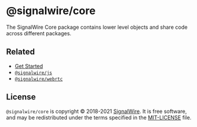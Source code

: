 # @signalwire/core

The SignalWire Core package contains lower level objects and share code across different packages.

## Related

- [Get Started](https://developer.signalwire.com/)
- [`@signalwire/js`](https://www.npmjs.com/package/@signalwire/js)
- [`@signalwire/webrtc`](https://www.npmjs.com/package/@signalwire/webrtc)

## License

`@signalwire/core` is copyright © 2018-2021 [SignalWire](http://signalwire.com). It is free software, and may be redistributed under the terms specified in the [MIT-LICENSE](https://github.com/signalwire/signalwire-js/blob/master/LICENSE) file.
